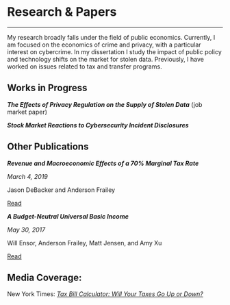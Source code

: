 # Research & Papers

---

My research broadly falls under the field of public economics. Currently, I am focused on the economics of crime and privacy, with a particular interest on cybercrime. In my dissertation I study the impact of public policy and technology shifts on the market for stolen data. Previously, I have worked on issues related to tax and transfer programs.

## Works in Progress

**_The Effects of Privacy Regulation on the Supply of Stolen Data_** (job market paper)

**_Stock Market Reactions to Cybersecurity Incident Disclosures_**

## Other Publications

**_Revenue and Macroeconomic Effects of a 70% Marginal Tax Rate_**

_March 4, 2019_

Jason DeBacker and Anderson Frailey

[Read](http://www.openrg.com/reports/70pctMTR_QN.pdf)

**_A Budget-Neutral Universal Basic Income_**

_May 30, 2017_

Will Ensor, Anderson Frailey, Matt Jensen, and Amy Xu

[Read](https://www.aei.org/research-products/working-paper/a-budget-neutral-universal-basic-income/)

## Media Coverage:

New York Times: [_Tax Bill Calculator: Will Your Taxes Go Up or Down?_](https://www.nytimes.com/interactive/2017/12/17/upshot/tax-calculator.html)
